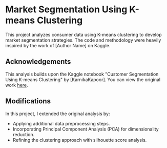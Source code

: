 # Market Segmentation Using K-means Clustering

This project analyzes consumer data using K-means clustering to develop market segmentation strategies. The code and methodology were heavily inspired by the work of [Author Name] on Kaggle.

## Acknowledgements
This analysis builds upon the Kaggle notebook "Customer Segmentation Using K-means Clustering" by [KarnikaKapoor]. You can view the original work [here](https://www.kaggle.com/code/karnikakapoor/customer-segmentation-clustering).

## Modifications
In this project, I extended the original analysis by:
- Applying additional data preprocessing steps.
- Incorporating Principal Component Analysis (PCA) for dimensionality reduction.
- Refining the clustering approach with silhouette score analysis.

